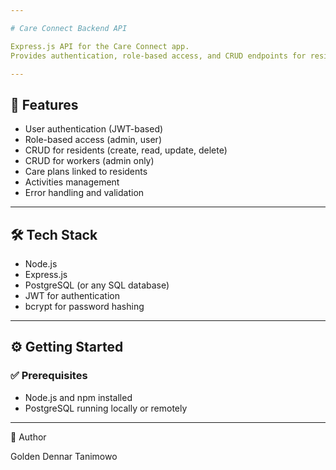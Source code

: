```yaml
---

# Care Connect Backend API

Express.js API for the Care Connect app.  
Provides authentication, role-based access, and CRUD endpoints for residents, workers, and activities.

---
```


## 🚀 Features
- User authentication (JWT-based)
- Role-based access (admin, user)
- CRUD for residents (create, read, update, delete)
- CRUD for workers (admin only)
- Care plans linked to residents
- Activities management
- Error handling and validation

---

## 🛠 Tech Stack
- Node.js
- Express.js
- PostgreSQL (or any SQL database)
- JWT for authentication
- bcrypt for password hashing

---

## ⚙️ Getting Started

### ✅ Prerequisites
- Node.js and npm installed
- PostgreSQL running locally or remotely

---

👤 Author

Golden Dennar Tanimowo
